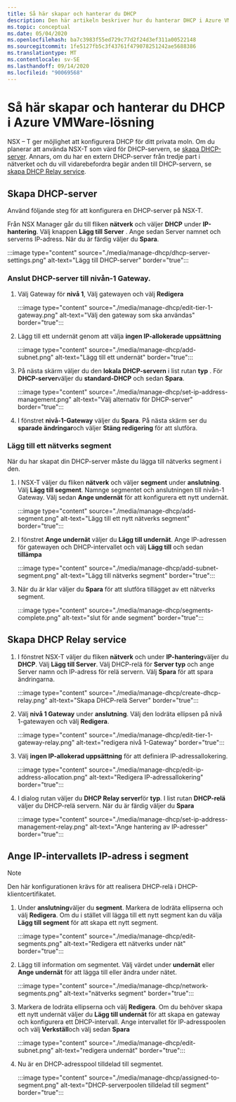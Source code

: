 ```yaml
---
title: Så här skapar och hanterar du DHCP
description: Den här artikeln beskriver hur du hanterar DHCP i Azure VMware-lösningen.
ms.topic: conceptual
ms.date: 05/04/2020
ms.openlocfilehash: ba7c3983f55ed729c77d2f24d3ef311a00522148
ms.sourcegitcommit: 1fe5127fb5c3f43761f479078251242ae5688386
ms.translationtype: MT
ms.contentlocale: sv-SE
ms.lasthandoff: 09/14/2020
ms.locfileid: "90069568"
---
```

# <a name="how-to-create-and-manage-dhcp-in-azure-vmware-solution"></a>Så här skapar och hanterar du DHCP i Azure VMWare-lösning

NSX – T ger möjlighet att konfigurera DHCP för ditt privata moln. Om du planerar att använda NSX-T som värd för DHCP-servern, se [skapa DHCP-server](#create-dhcp-server). Annars, om du har en extern DHCP-server från tredje part i nätverket och du vill vidarebefordra begär anden till DHCP-servern, se [skapa DHCP Relay service](#create-dhcp-relay-service).

## <a name="create-dhcp-server"></a>Skapa DHCP-server

Använd följande steg för att konfigurera en DHCP-server på NSX-T.

Från NSX Manager går du till fliken **nätverk** och väljer **DHCP** under **IP-hantering**. Välj knappen **Lägg till Server** . Ange sedan Server namnet och serverns IP-adress. När du är färdig väljer du **Spara**.

:::image type="content" source="./media/manage-dhcp/dhcp-server-settings.png" alt-text="Lägg till DHCP-server" border="true":::

### <a name="connect-dhcp-server-to-the-tier-1-gateway"></a>Anslut DHCP-server till nivån-1 Gateway.

1. Välj Gateway för **nivå 1**, Välj gatewayen och välj **Redigera**

   :::image type="content" source="./media/manage-dhcp/edit-tier-1-gateway.png" alt-text="Välj den gateway som ska användas" border="true":::

1. Lägg till ett undernät genom att välja **ingen IP-allokerade uppsättning**

   :::image type="content" source="./media/manage-dhcp/add-subnet.png" alt-text="Lägg till ett undernät" border="true":::

1. På nästa skärm väljer du den **lokala DHCP-servern** i list rutan **typ** . För **DHCP-server**väljer du **standard-DHCP** och sedan **Spara**.

   :::image type="content" source="./media/manage-dhcp/set-ip-address-management.png" alt-text="Välj alternativ för DHCP-server" border="true":::

1. I fönstret **nivå-1-Gateway** väljer du **Spara**. På nästa skärm ser du **sparade ändringar**och väljer **Stäng redigering** för att slutföra.

### <a name="add-a-network-segment"></a>Lägg till ett nätverks segment

När du har skapat din DHCP-server måste du lägga till nätverks segment i den.

1. I NSX-T väljer du fliken **nätverk** och väljer **segment** under **anslutning**. Välj **Lägg till segment**. Namnge segmentet och anslutningen till nivån-1 Gateway. Välj sedan **Ange undernät** för att konfigurera ett nytt undernät. 

   :::image type="content" source="./media/manage-dhcp/add-segment.png" alt-text="Lägg till ett nytt nätverks segment" border="true":::

1. I fönstret **Ange undernät** väljer du **Lägg till undernät**. Ange IP-adressen för gatewayen och DHCP-intervallet och välj **Lägg till** och sedan **tillämpa**

   :::image type="content" source="./media/manage-dhcp/add-subnet-segment.png" alt-text="Lägg till nätverks segment" border="true":::

1. När du är klar väljer du **Spara** för att slutföra tillägget av ett nätverks segment.

   :::image type="content" source="./media/manage-dhcp/segments-complete.png" alt-text="slut för ande segment" border="true":::

## <a name="create-dhcp-relay-service"></a>Skapa DHCP Relay service

1. I fönstret NSX-T väljer du fliken **nätverk** och under **IP-hantering**väljer du **DHCP**. Välj **Lägg till Server**. Välj DHCP-relä för **Server typ** och ange Server namn och IP-adress för relä servern. Välj **Spara** för att spara ändringarna.

   :::image type="content" source="./media/manage-dhcp/create-dhcp-relay.png" alt-text="Skapa DHCP-relä Server" border="true":::

1. Välj **nivå 1 Gateway** under **anslutning**. Välj den lodräta ellipsen på nivå 1-gatewayen och välj **Redigera**.

   :::image type="content" source="./media/manage-dhcp/edit-tier-1-gateway-relay.png" alt-text="redigera nivå 1-Gateway" border="true":::

1. Välj **ingen IP-allokerad uppsättning** för att definiera IP-adressallokering.

   :::image type="content" source="./media/manage-dhcp/edit-ip-address-allocation.png" alt-text="Redigera IP-adressallokering" border="true":::

1. I dialog rutan väljer du **DHCP Relay server**för **typ**. I list rutan **DHCP-relä** väljer du DHCP-relä servern. När du är färdig väljer du **Spara**

   :::image type="content" source="./media/manage-dhcp/set-ip-address-management-relay.png" alt-text="Ange hantering av IP-adresser" border="true":::

## <a name="specify-a-dhcp-range-ip-on-segment"></a>Ange IP-intervallets IP-adress i segment

> [!NOTE]
> Den här konfigurationen krävs för att realisera DHCP-relä i DHCP-klientcertifikatet. 

1. Under **anslutning**väljer du **segment**. Markera de lodräta ellipserna och välj **Redigera**. Om du i stället vill lägga till ett nytt segment kan du välja **Lägg till segment** för att skapa ett nytt segment.

   :::image type="content" source="./media/manage-dhcp/edit-segments.png" alt-text="Redigera ett nätverks under nät" border="true":::

1. Lägg till information om segmentet. Välj värdet under **undernät** eller **Ange undernät** för att lägga till eller ändra under nätet.

   :::image type="content" source="./media/manage-dhcp/network-segments.png" alt-text="nätverks segment" border="true":::

1. Markera de lodräta ellipserna och välj **Redigera**. Om du behöver skapa ett nytt undernät väljer du **Lägg till undernät** för att skapa en gateway och konfigurera ett DHCP-intervall. Ange intervallet för IP-adresspoolen och välj **Verkställ**och välj sedan **Spara**

   :::image type="content" source="./media/manage-dhcp/edit-subnet.png" alt-text="redigera undernät" border="true":::

1. Nu är en DHCP-adresspool tilldelad till segmentet.

   :::image type="content" source="./media/manage-dhcp/assigned-to-segment.png" alt-text="DHCP-serverpoolen tilldelad till segment" border="true":::
